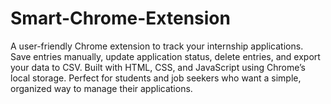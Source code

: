 # Smart-Chrome-Extension
A user-friendly Chrome extension to track your internship applications. Save entries manually, update application status, delete entries, and export your data to CSV. Built with HTML, CSS, and JavaScript using Chrome’s local storage. Perfect for students and job seekers who want a simple, organized way to manage their applications.
